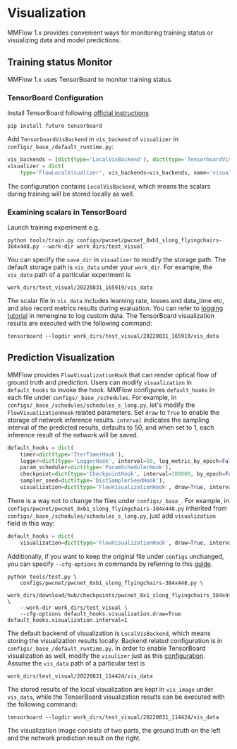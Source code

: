 # Visualization

MMFlow 1.x provides convenient ways for monitoring training status or visualizing data and model predictions.

## Training status Monitor

MMFlow 1.x uses TensorBoard to monitor training status.

### TensorBoard Configuration

Install TensorBoard following [official instructions](https://www.tensorflow.org/install)

```shell
pip install future tensorboard
```

Add `TensorboardVisBackend` in `vis_backend` of `visualizer` in `configs/_base_/default_runtime.py`:

```python
vis_backends = [dict(type='LocalVisBackend'), dict(type='TensorboardVisBackend')]
visualizer = dict(
    type='FlowLocalVisualizer', vis_backends=vis_backends, name='visualizer')
```

The configuration contains `LocalVisBackend`, which means the scalars during training will be stored locally as well.

### Examining scalars in TensorBoard

Launch training experiment e.g.

```shell
python tools/train.py configs/pwcnet/pwcnet_8xb1_slong_flyingchairs-384x448.py --work-dir work_dirs/test_visual
```

You can specify the `save_dir` in `visualizer` to modify the storage path.
The default storage path is `vis_data` under your `work_dir`.
For example, the `vis_data` path of a particular experiment is

```shell
work_dirs/test_visual/20220831_165919/vis_data
```

The scalar file in `vis_data` includes learning rate, losses and data_time etc, and also record metrics results during evaluation.
You can refer to [logging tutorial](https://mmengine.readthedocs.io/en/latest/advanced_tutorials/logging.html) in mmengine to log custom data.
The TensorBoard visualization results are executed with the following command:

```shell
tensorboard --logdir work_dirs/test_visual/20220831_165919/vis_data
```

## Prediction Visualization

MMFlow provides `FlowVisualizationHook` that can render optical flow of ground truth and prediction.
Users can modify `visualization` in `default_hooks` to invoke the hook.
MMFlow configures `default_hooks` in each file under `configs/_base_/schedules`.
For example, in `configs/_base_/schedules/schedules_s_long.py`, let's modify the `FlowVisualizationHook` related parameters.
Set `draw` to `True` to enable the storage of network inference results.
`interval` indicates the sampling interval of the predicted results, defaults to 50, and when set to 1, each inference result of the network will be saved.

```python
default_hooks = dict(
    timer=dict(type='IterTimerHook'),
    logger=dict(type='LoggerHook', interval=50, log_metric_by_epoch=False),
    param_scheduler=dict(type='ParamSchedulerHook'),
    checkpoint=dict(type='CheckpointHook', interval=100000, by_epoch=False),
    sampler_seed=dict(type='DistSamplerSeedHook'),
    visualization=dict(type='FlowVisualizationHook', draw=True, interval=1))
```

There is a way not to change the files under `configs/_base_`. For example, in `configs/pwcnet/pwcnet_8xb1_slong_flyingchairs-384x448.py` inherited from `configs/_base_/schedules/schedules_s_long.py`, just add `visualization` field in this way:

```python
default_hooks = dict(
    visualization=dict(type='FlowVisualizationHook', draw=True, interval=1))
```

Additionally, if you want to keep the original file under `configs` unchanged, you can specify `--cfg-options` in commands by referring to this [guide](https://github.com/open-mmlab/mmflow/blob/dev-1.x/docs/en/user_guides/1_config.md#modify-config-through-script-arguments).

```shell
python tools/test.py \
    configs/pwcnet/pwcnet_8xb1_slong_flyingchairs-384x448.py \
    work_dirs/download/hub/checkpoints/pwcnet_8x1_slong_flyingchairs_384x448.pth \
    --work-dir work_dirs/test_visual \
    --cfg-options default_hooks.visualization.draw=True default_hooks.visualization.interval=1
```

The default backend of visualization is `LocalVisBackend`, which means storing the visualization results locally.
Backend related configuration is in `configs/_base_/default_runtime.py`.
In order to enable TensorBoard visualization as well, modify the `visulizer` just as this [configuration](https://github.com/open-mmlab/mmflow/blob/dev-1.x/docs/en/user_guides/visualization.md#tensorboard-configuration).
Assume the `vis_data` path of a particular test is

```shell
work_dirs/test_visual/20220831_114424/vis_data
```

The stored results of the local visualization are kept in `vis_image` under `vis_data`, while the TensorBoard visualization results can be executed with the following command:

```shell
tensorboard --logdir work_dirs/test_visual/20220831_114424/vis_data
```

The visualization image consists of two parts, the ground truth on the left and the network prediction result on the right.

